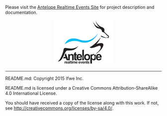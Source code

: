Please visit the [Antelope Realtime Events Site](https://ifwe.github.io/antelope/) for project
description and documentation.

<p align="center">
  <img src="doc/images/antelope-logo-1.png?raw=true" alt="Antelope Realtime Events logo"/>
</p>



-----

README.md: Copyright 2015 Ifwe Inc.

README.md is licensed under a Creative Commons Attribution-ShareAlike 4.0
International License.

You should have received a copy of the license along with this work. If not,
see <http://creativecommons.org/licenses/by-sa/4.0/>.
